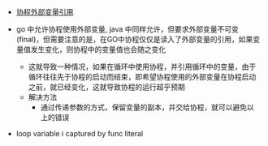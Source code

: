 - [协程外部变量引用](https://www.jianshu.com/p/e5f328819d4b)

- go 中允许协程使用外部变量, java 中同样允许，但要求外部变量不可变(final)，但需要注意的是，在GO中协程仅仅是读入了外部变量的引用，如果变量值发生变化，则协程中的变量值也会随之变化
  - 这就导致一种情况，如果在循环中使用协程，并引用循环中的变量，由于循环往往先于协程的启动而结束，即希望协程使用的外部变量在协程启动之前，就已经变化，这就导致协程的运行超乎预期
  - 解决方法
    - 通过传递参数的方式，保留变量的副本，并交给协程，就可以避免以上的错误


- loop variable i captured by func literal